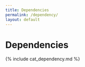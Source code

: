 ```yaml
---
title: Dependencies
permalink: /dependency/
layout: default
---
```


# Dependencies

{% include cat_dependency.md %}
